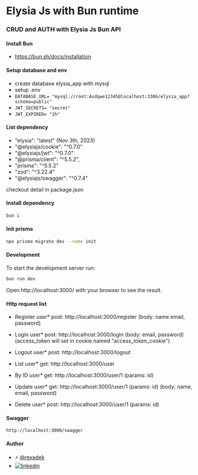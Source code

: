 # Elysia Js with Bun runtime

### CRUD and AUTH with Elysia Js Bun API

#### Install Bun
- https://bun.sh/docs/installation

#### Setup database and env
- create database elysia_app with mysql
- setup .env
- `DATABASE_URL= "mysql://root:Asdqwe12345@localhost:3306/elysia_app?schema=public"`
- `JWT_SECRETS= "secret"`
- `JWT_EXPIRED= "2h"`

#### List dependency
- "elysia": "latest" (Nov 3th, 2023)
- "@elysiajs/cookie": "^0.7.0"
- "@elysiajs/jwt": "^0.7.0"
- "@prisma/client": "^5.5.2",
- "prisma": "^5.5.2"
- "zod": "^3.22.4"
- "@elysiajs/swagger": "^0.7.4"

checkout detail in package.json

#### Install dependency
```bash
bun i  
```
#### Init prisma
```bash
npx prisma migrate dev --name init  
```

#### Development
To start the development server run:
```bash
bun run dev
```

Open http://localhost:3000/ with your browser to see the result.

#### Http request list
- Register user* post: http://localhost:3000/register (body: name email, password)
- Login user* post: http://localhost:3000/login (body: email, password) (access_token will set in cookie named "access_token_cookie")
- Logout user* post: http://localhost:3000/logout
  
- List user* get: http://localhost:3000/user
- By ID user* get: http://localhost:3000/user/1 (params: id)
- Update user* get: http://localhost:3000/user/1 (params: id) (body: name, email, password)
- Delete user* post: http://localhost:3000/user/1 (params: id)

#### Swagger
`http://localhost:3000/swagger`
  
#### Author
- ⚡️ [@reyadek](https://www.github.com/reyadek)
- [![linkedin](https://img.shields.io/badge/linkedin-0A66C2?style=for-the-badge&logo=linkedin&logoColor=white)](https://www.linkedin.com/in/ade-putra-359492134/)
